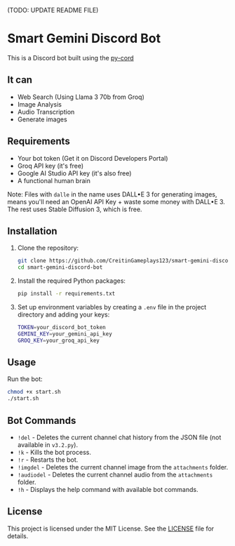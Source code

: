 (TODO: UPDATE README FILE)
# Smart Gemini Discord Bot

This is a Discord bot built using the [py-cord](https://github.com/Pycord-Development/pycord)

## It can

- Web Search (Using Llama 3 70b from Groq)
- Image Analysis
- Audio Transcription
- Generate images

## Requirements
- Your bot token (Get it on Discord Developers Portal)
- Groq API key (it's free)
- Google AI Studio API key (it's also free)
- A functional human brain

Note: Files with `dalle` in the name uses DALL•E 3 for generating images, means you'll need an OpenAI API Key + waste some money with DALL•E 3. The rest uses Stable Diffusion 3, which is free.

## Installation

1. Clone the repository:
    ```sh
    git clone https://github.com/CreitinGameplays123/smart-gemini-discord-bot.git
    cd smart-gemini-discord-bot
    ```

2. Install the required Python packages:
    ```sh
    pip install -r requirements.txt
    ```

3. Set up environment variables by creating a `.env` file in the project directory and adding your keys:
    ```sh
    TOKEN=your_discord_bot_token
    GEMINI_KEY=your_gemini_api_key
    GROQ_KEY=your_groq_api_key
    ```

## Usage

Run the bot:
```sh
chmod +x start.sh
./start.sh
```

## Bot Commands

- `!del` - Deletes the current channel chat history from the JSON file (not available in `v3.2.py`).
- `!k` - Kills the bot process.
- `!r` - Restarts the bot.
- `!imgdel` - Deletes the current channel image from the `attachments` folder.
- `!audiodel` - Deletes the current channel audio from the `attachments` folder.
- `!h` - Displays the help command with available bot commands.

## License

This project is licensed under the MIT License. See the [LICENSE](LICENSE) file for details.



